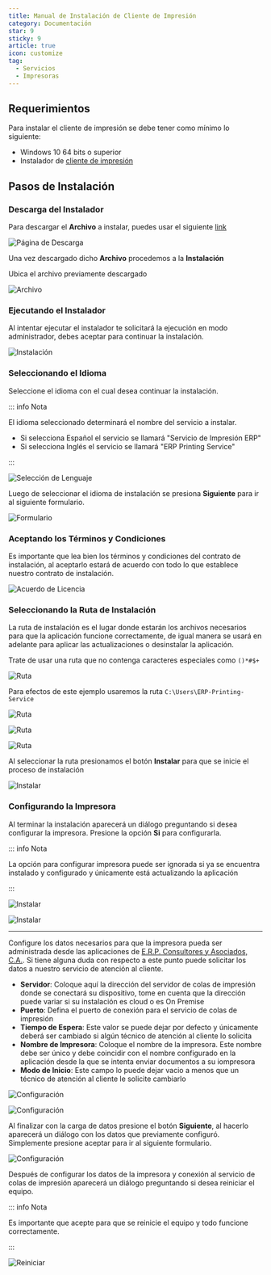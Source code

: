 ```yaml
---
title: Manual de Instalación de Cliente de Impresión
category: Documentación
star: 9
sticky: 9
article: true
icon: customize
tag:
  - Servicios
  - Impresoras
---
```


## Requerimientos

Para instalar el cliente de impresión se debe tener como mínimo lo siguiente:

- Windows 10 64 bits o superior
- Instalador de [cliente de impresión](../../../downloads/updates/devices/printers)

## Pasos de Instalación

### Descarga del Instalador

Para descargar el **Archivo** a instalar, puedes usar el siguiente [link](../../../downloads/updates/devices/printers)

![Página de Descarga](/assets/img/docs/fiscal-printer/download-page.png)

Una vez descargado dicho **Archivo** procedemos a la **Instalación**

Ubica el archivo previamente descargado

![Archivo](/assets/img/docs/fiscal-printer/previously-downloaded-file.png)

### Ejecutando el Instalador

Al intentar ejecutar el instalador te solicitará la ejecución en modo administrador, debes aceptar para continuar la instalación.

![Instalación](/assets/img/docs/fiscal-printer/setup.png)

### Seleccionando el Idioma

Seleccione el idioma con el cual desea continuar la instalación.

::: info Nota

El idioma seleccionado determinará el nombre del servicio a instalar.

- Si selecciona Español el servicio se llamará "Servicio de Impresión ERP"
- Si selecciona Inglés el servicio se llamará "ERP Printing Service"

:::

![Selección de Lenguaje](/assets/img/docs/fiscal-printer/select-language.png)

Luego de seleccionar el idioma de instalación se presiona **Siguiente** para ir al siguiente formulario.

![Formulario](/assets/img/docs/fiscal-printer/setup-2.png)

### Aceptando los Términos y Condiciones

Es importante que lea bien los términos y condiciones del contrato de instalación, al aceptarlo estará de acuerdo con todo lo que establece nuestro contrato de instalación.

![Acuerdo de Licencia](/assets/img/docs/fiscal-printer/terms-and-conditions.png)

### Seleccionando la Ruta de Instalación

La ruta de instalación es el lugar donde estarán los archivos necesarios para que la aplicación funcione correctamente, de igual manera se usará en adelante para aplicar las actualizaciones o desinstalar la aplicación.

Trate de usar una ruta que no contenga caracteres especiales como `()*#$+`

![Ruta](/assets/img/docs/fiscal-printer/path.png)

Para efectos de este ejemplo usaremos la ruta `C:\Users\ERP-Printing-Service`

![Ruta](/assets/img/docs/fiscal-printer/path-2.png)

![Ruta](/assets/img/docs/fiscal-printer/path-3.png)

![Ruta](/assets/img/docs/fiscal-printer/path-4.png)

Al seleccionar la ruta presionamos el botón **Instalar** para que se inicie el proceso de instalación

![Instalar](/assets/img/docs/fiscal-printer/install.png)

### Configurando la Impresora

Al terminar la instalación aparecerá un diálogo preguntando si desea configurar la impresora. Presione la opción **Si** para configurarla.

::: info Nota

La opción para configurar impresora puede ser ignorada si ya se encuentra instalado y configurado y únicamente está actualizando la aplicación

:::

![Instalar](/assets/img/docs/fiscal-printer/installation.png)

![Instalar](/assets/img/docs/fiscal-printer/question.png)

---

Configure los datos necesarios para que la impresora pueda ser administrada desde las aplicaciones de [E.R.P. Consultores y Asociados, C.A.](http://erpya.com). Si tiene alguna duda con respecto a este punto puede solicitar los datos a nuestro servicio de atención al cliente.

- **Servidor**: Coloque aquí la dirección del servidor de colas de impresión donde se conectará su dispositivo, tome en cuenta que la dirección puede variar si su instalación es cloud o es On Premise
- **Puerto**: Defina el puerto de conexión para el servicio de colas de impresión
- **Tiempo de Espera**: Este valor se puede dejar por defecto y únicamente deberá ser cambiado si algún técnico de atención al cliente lo solicita
- **Nombre de Impresora**: Coloque el nombre de la impresora. Este nombre debe ser único y debe coincidir con el nombre configurado en la aplicación desde la que se intenta enviar documentos a su iompresora
- **Modo de Inicio**: Este campo lo puede dejar vacio a menos que un técnico de atención al cliente le solicite cambiarlo

![Configuración](/assets/img/docs/fiscal-printer/print-config.png)

![Configuración](/assets/img/docs/fiscal-printer/print-config-2.png)

Al finalizar con la carga de datos presione el botón **Siguiente**, al hacerlo aparecerá un diálogo con los datos que previamente configuró. Simplemente presione aceptar para ir al siguiente formulario.

![Configuración](/assets/img/docs/fiscal-printer/print-config-3.png)

Después de configurar los datos de la impresora y conexión al servicio de colas de impresión aparecerá un diálogo preguntando si desea reiniciar el equipo.

::: info Nota

Es importante que acepte para que se reinicie el equipo y todo funcione correctamente.

:::

![Reiniciar](/assets/img/docs/fiscal-printer/restart.png)